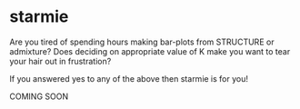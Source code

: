 # starmie
Are you tired of spending hours making bar-plots from STRUCTURE or admixture?
Does deciding on appropriate value of K make you want to tear your hair out in
frustration? 

If you answered yes to any of the above then starmie is for you!

COMING SOON
